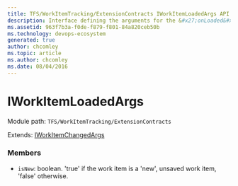 ```yaml
---
title: TFS/WorkItemTracking/ExtensionContracts IWorkItemLoadedArgs API | Extensions for Azure DevOps Services
description: Interface defining the arguments for the &#x27;onLoaded&#x27; notification sent by the ActiveWorkItemService
ms.assetid: 963f7b3a-f0de-f879-f801-84a820ceb50b
ms.technology: devops-ecosystem
generated: true
author: chcomley
ms.topic: article
ms.author: chcomley
ms.date: 08/04/2016
---
```


# IWorkItemLoadedArgs

Module path: `TFS/WorkItemTracking/ExtensionContracts`

Extends: [IWorkItemChangedArgs](../../../TFS/WorkItemTracking/ExtensionContracts/IWorkItemChangedArgs.md)

### Members

* `isNew`: boolean. &#x27;true&#x27; if the work item is a &#x27;new&#x27;, unsaved work item, &#x27;false&#x27; otherwise.
